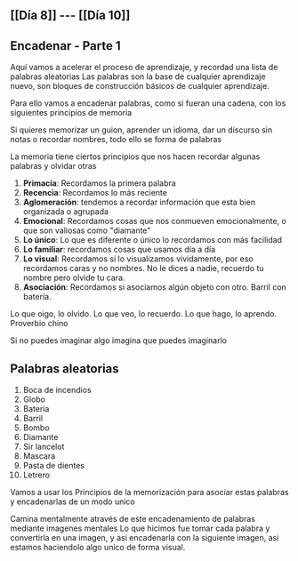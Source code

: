 [[Día 8]] --- [[Día 10]]
--
## Encadenar - Parte 1
Aquí vamos a acelerar el proceso de aprendizaje, y recordad una lista de palabras aleatorias
Las palabras son la base de cualquier aprendizaje nuevo, son bloques de construcción básicos de cualquier aprendizaje.

Para ello vamos a encadenar palabras, como si fueran una cadena, con los siguientes principios de memoria

Si quieres memorizar un guion, aprender un idioma, dar un discurso sin notas o recordar nombres, todo ello se forma de palabras

La memoria tiene ciertos principios que nos hacen recordar algunas palabras y olvidar otras
1. **Primacía**: Recordamos la primera palabra
2. **Recencia**: Recordamos lo más reciente
3. **Aglomeración**: tendemos a recordar información que esta bien organizada o agrupada
4. **Emocional**: Recordamos cosas que nos conmueven emocionalmente, o que son valiosas como "diamante"
5. **Lo único**: Lo que es diferente o único lo recordamos con más facilidad
6. **Lo familiar**: recordamos cosas que usamos día a día
7. **Lo visual**: Recordamos si lo visualizamos vividamente, por eso recordamos caras y no nombres. No le dices a nadie, recuerdo tu nombre pero olvide tu cara.
8. **Asociación**: Recordamos si asociamos algún objeto con otro. Barril con batería.

Lo que oigo, lo olvido.
Lo que veo, lo recuerdo.
Lo que hago, lo aprendo.
Proverbio chino

Si no puedes imaginar algo imagina que puedes imaginarlo

## Palabras aleatorias
1. Boca de incendios
2. Globo
3. Bateria
4. Barril
5. Bombo
6. Diamante
7. Sir lancelot
8. Mascara
9. Pasta de dientes 
10. Letrero

Vamos a usar los Principios de la memorización para asociar estas palabras y encadenarlas de un modo unico

Camina mentalmente através de este encadenamiento de palabras mediante imagenes mentales
Lo que hicimos fue tomar cada palabra y convertirla en una imagen, y asi encadenarla con la siguiente imagen, asi estamos haciendolo algo unico de forma visual.